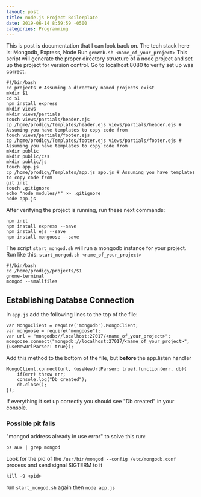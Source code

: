 ```yaml
---
layout: post
title: node.js Project Boilerplate
date: 2019-06-14 8:59:59 -0500
categories: Programming 
---
```

This is post is documentation that I can look back on. The tech stack here is: Mongodb, Express, Node
Run `genWeb.sh <name_of_your_project>`
This script will generate the proper directory structure of a node project and set up the project
for version control. Go to localhost:8080 to verify set up was correct.
```
#!/bin/bash
cd projects # Assuming a directory named projects exist
mkdir $1
cd $1
npm install express
mkdir views
mkdir views/partials
touch views/partials/header.ejs
cp /home/prodigy/Templates/header.ejs views/partials/header.ejs # Assuming you have templates to copy code from
touch views/partials/footer.ejs
cp /home/prodigy/Templates/footer.ejs views/partials/footer.ejs # Assuming you have templates to copy code from
mkdir public
mkdir public/css
mkdir public/js
touch app.js
cp /home/prodigy/Templates/app.js app.js # Assuming you have templates to copy code from
git init
touch .gitignore
echo "node_modules/*" >> .gitignore
node app.js
```
After verifying the project is running, run these next commands:
```
npm init
npm install express --save
npm install ejs --save
npm install mongoose --save
```
The script `start_mongod.sh` will run a mongodb instance for your project. Run like this: `start_mongod.sh <name_of_your_project>`
```
#!/bin/bash
cd /home/prodigy/projects/$1
gnome-terminal
mongod --smallfiles
```
## Establishing Databse Connection 
In `app.js` add the following lines to the top of the file:
```
var MongoClient = require('mongodb').MongoClient;
var mongoose = require("mongoose");
var url = "mongodb://localhost:27017/<name_of_your_project>";
mongoose.connect("mongodb://localhost:27017/<name_of_your_project>", {useNewUrlParser: true});
```
Add this method to the bottom of the file, but <strong> before </strong> the app.listen handler
```
MongoClient.connect(url, {useNewUrlParser: true},function(err, db){
    if(err) throw err;
    console.log("Db created");
    db.close();
});
```
If everything it set up correctly you should see "Db created" in your console.
### Possible pit falls
"mongod address already in use error" to solve this run:
```
ps aux | grep mongod
```
Look for the pid of the `/usr/bin/mongod --config /etc/mongodb.conf` process and send signal SIGTERM to it
```
kill -9 <pid>
```
run `start_mongod.sh` again then `node app.js`